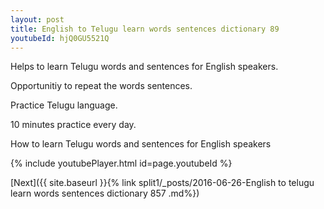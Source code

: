 ```yaml
---
layout: post
title: English to Telugu learn words sentences dictionary 89 
youtubeId: hjQ0GU5521Q
---
```

 
 
Helps to learn Telugu words and sentences for English speakers.

Opportunitiy to repeat the words sentences. 

Practice Telugu language. 
 
10 minutes practice every day. 
 
How to learn Telugu words and sentences for English speakers 
 
{% include youtubePlayer.html id=page.youtubeId %}
 
 
[Next]({{ site.baseurl }}{% link  split1/_posts/2016-06-26-English to telugu learn words sentences dictionary 857 .md%})
 
